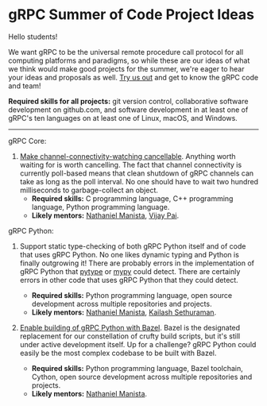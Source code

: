 # gRPC Summer of Code Project Ideas

Hello students!

We want gRPC to be the universal remote procedure call protocol for all
computing platforms and paradigms, so while these are our ideas of what we
think would make good projects for the summer, we're eager to hear your ideas
and proposals as well.
[Try us out](https://github.com/grpc/grpc/blob/master/CONTRIBUTING.md) and get
to know the gRPC code and team!

**Required skills for all projects:** git version control, collaborative
software development on github.com, and software development in at least one
of gRPC's ten languages on at least one of Linux, macOS, and Windows.

-------------------------------------

gRPC Core:

1. [Make channel-connectivity-watching cancellable](https://github.com/grpc/grpc/issues/3064). Anything worth waiting for is worth cancelling. The fact that channel connectivity is currently poll-based means that clean shutdown of gRPC channels can take as long as the poll interval. No one should have to wait two hundred milliseconds to garbage-collect an object.
    * **Required skills:** C programming language, C++ programming language, Python programming language.
    * **Likely mentors:** [Nathaniel Manista](https://github.com/nathanielmanistaatgoogle), [Vijay Pai](https://github.com/vjpai).

gRPC Python:

1. Support static type-checking of both gRPC Python itself and of code that uses gRPC Python. No one likes dynamic typing and Python is finally outgrowing it! There are probably errors in the implementation of gRPC Python that [pytype](https://github.com/google/pytype) or [mypy](http://mypy-lang.org/) could detect. There are certainly errors in other code that uses gRPC Python that they could detect.
    * **Required skills:** Python programming language, open source development across multiple repositories and projects.
    * **Likely mentors:** [Nathaniel Manista](https://github.com/nathanielmanistaatgoogle), [Kailash Sethuraman](https://github.com/hsaliak).

1. [Enable building of gRPC Python with Bazel](https://github.com/grpc/grpc/issues/8079). Bazel is the designated replacement for our constellation of crufty build scripts, but it's still under active development itself. Up for a challenge? gRPC Python could easily be the most complex codebase to be built with Bazel.
    * **Required skills:** Python programming language, Bazel toolchain, Cython, open source development across multiple repositories and projects.
    * **Likely mentors:** [Nathaniel Manista](https://github.com/nathanielmanistaatgoogle).
